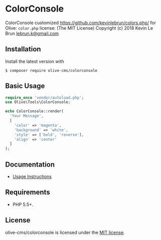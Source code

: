 # ColorConsole

ColorConsole customized https://github.com/kevinlebrun/colors.php/ for Olive: `color.php` license: (The MIT License) Copyright (c) 2018 Kevin Le Brun lebrun.k@gmail.com

## Installation

Install the latest version with

```
$ composer require olive-cms/colorconsole
```

## Basic Usage

``` php
require_once 'vendor/autoload.php';
use Olive\Tools\ColorConsole;

echo ColorConsole::render(
  'Your Message',
  [
    'color' => 'magenta',
    'background' => 'white',
    'style' => ['bold', 'reverse'],
    'align' => 'center'
  ]
);
```

## Documentation

- [Usage Instructions](doc/01-usage.md)

## Requirements

- PHP 5.5+.

## License

olive-cms/colorconsole is licensed under the [MIT license](http://opensource.org/licenses/MIT).
